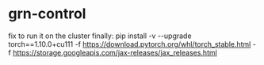 # grn-control


fix to run it on the cluster finally: pip install -v --upgrade torch==1.10.0+cu111 -f https://download.pytorch.org/whl/torch_stable.html -f https://storage.googleapis.com/jax-releases/jax_releases.html